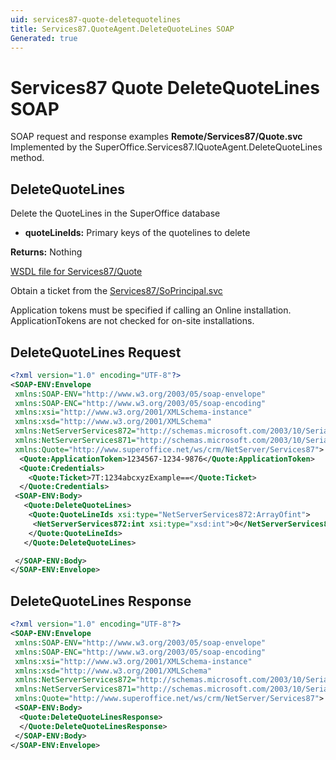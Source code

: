 ```yaml
---
uid: services87-quote-deletequotelines
title: Services87.QuoteAgent.DeleteQuoteLines SOAP
Generated: true
---
```


# Services87 Quote DeleteQuoteLines SOAP

SOAP request and response examples **Remote/Services87/Quote.svc**
Implemented by the <see cref="M:SuperOffice.Services87.IQuoteAgent.DeleteQuoteLines">SuperOffice.Services87.IQuoteAgent.DeleteQuoteLines</see> method.

## DeleteQuoteLines

Delete the QuoteLines in the SuperOffice database

* **quoteLineIds:** Primary keys of the quotelines to delete

**Returns:** Nothing


[WSDL file for Services87/Quote](../Services87-Quote.md)

Obtain a ticket from the [Services87/SoPrincipal.svc](../SoPrincipal/SoPrincipal.md)

Application tokens must be specified if calling an Online installation. ApplicationTokens are not checked for on-site installations.

## DeleteQuoteLines Request

```xml
<?xml version="1.0" encoding="UTF-8"?>
<SOAP-ENV:Envelope
 xmlns:SOAP-ENV="http://www.w3.org/2003/05/soap-envelope"
 xmlns:SOAP-ENC="http://www.w3.org/2003/05/soap-encoding"
 xmlns:xsi="http://www.w3.org/2001/XMLSchema-instance"
 xmlns:xsd="http://www.w3.org/2001/XMLSchema"
 xmlns:NetServerServices872="http://schemas.microsoft.com/2003/10/Serialization/Arrays"
 xmlns:NetServerServices871="http://schemas.microsoft.com/2003/10/Serialization/"
 xmlns:Quote="http://www.superoffice.net/ws/crm/NetServer/Services87">
  <Quote:ApplicationToken>1234567-1234-9876</Quote:ApplicationToken>
  <Quote:Credentials>
    <Quote:Ticket>7T:1234abcxyzExample==</Quote:Ticket>
  </Quote:Credentials>
 <SOAP-ENV:Body>
   <Quote:DeleteQuoteLines>
    <Quote:QuoteLineIds xsi:type="NetServerServices872:ArrayOfint">
     <NetServerServices872:int xsi:type="xsd:int">0</NetServerServices872:int>
    </Quote:QuoteLineIds>
   </Quote:DeleteQuoteLines>

 </SOAP-ENV:Body>
</SOAP-ENV:Envelope>

```


## DeleteQuoteLines Response

```xml
<?xml version="1.0" encoding="UTF-8"?>
<SOAP-ENV:Envelope
 xmlns:SOAP-ENV="http://www.w3.org/2003/05/soap-envelope"
 xmlns:SOAP-ENC="http://www.w3.org/2003/05/soap-encoding"
 xmlns:xsi="http://www.w3.org/2001/XMLSchema-instance"
 xmlns:xsd="http://www.w3.org/2001/XMLSchema"
 xmlns:NetServerServices872="http://schemas.microsoft.com/2003/10/Serialization/Arrays"
 xmlns:NetServerServices871="http://schemas.microsoft.com/2003/10/Serialization/"
 xmlns:Quote="http://www.superoffice.net/ws/crm/NetServer/Services87">
 <SOAP-ENV:Body>
  <Quote:DeleteQuoteLinesResponse>
  </Quote:DeleteQuoteLinesResponse>
 </SOAP-ENV:Body>
</SOAP-ENV:Envelope>

```

